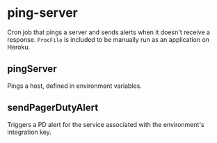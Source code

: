 # ping-server
Cron job that pings a server and sends alerts when it doesn't receive a response. `ProcFile` is included to be manually run as an application on Heroku.

## pingServer
Pings a host, defined in environment variables.

## sendPagerDutyAlert
Triggers a PD alert for the service associated with the environment's integration key.
